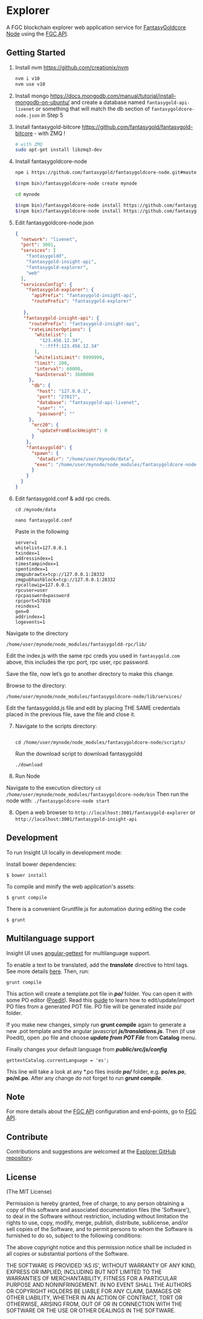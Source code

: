 # Explorer

A FGC blockchain explorer web application service for [FantasyGoldcore Node](https://github.com/fantasygold/fantasygoldcore-node) using the [FGC API](https://github.com/fantasygold/insight-api).


## Getting Started

1. Install nvm https://github.com/creationix/nvm  

    ```bash
    nvm i v10
    nvm use v10
    ```  
2. Install mongo https://docs.mongodb.com/manual/tutorial/install-mongodb-on-ubuntu/  and create a database named `fantasygold-api-livenet` or something that will match the db section of `fantasygoldcore-node.json` in Step 5  

3. Install fantasygold-bitcore https://github.com/fantasygold/fantasygold-bitcore - with ZMQ ! 

    ```bash
    # with ZMQ
    sudo apt-get install libzmq3-dev 
    ```  
4. Install fantasygoldcore-node  

    ```bash
    npm i https://github.com/fantasygold/fantasygoldcore-node.git#master

    $(npm bin)/fantasygoldcore-node create mynode

    cd mynode

    $(npm bin)/fantasygoldcore-node install https://github.com/fantasygold/insight-api.git#master
    $(npm bin)/fantasygoldcore-node install https://github.com/fantasygold/fantasygold-explorer.git#master
    ```  
5. Edit fantasygoldcore-node.json  

    ```json
    {
      "network": "livenet",
      "port": 3001,
      "services": [
        "fantasygoldd",
        "fantasygold-insight-api",
        "fantasygold-explorer",
        "web"
      ],
      "servicesConfig": {
        "fantasygold-explorer": {
          "apiPrefix": "fantasygold-insight-api",
          "routePrefix": "fantasygold-explorer"
          
       },
       "fantasygold-insight-api": {
         "routePrefix": "fantasygold-insight-api",
         "rateLimiterOptions": {
           "whitelist": [
             "123.456.12.34",
             "::ffff:123.456.12.34"
           ],
           "whitelistLimit": 9999999,
           "limit": 200,
           "interval": 60000,
           "banInterval": 3600000
         },
          "db": {
            "host": "127.0.0.1",
            "port": "27017",
            "database": "fantasygold-api-livenet",
            "user": "",
            "password": ""
         },
          "erc20": {
            "updateFromBlockHeight": 0
          }
        },
        "fantasygoldd": {
          "spawn": {
            "datadir": "/home/user/mynode/data",
           "exec": "/home/user/mynode/node_modules/fantasygoldcore-node/bin/fantasygoldd"
          }
        }
      }
    }

    ```  
6. Edit fantasygold.conf & add rpc creds. 

    ```
    cd /mynode/data

    nano fantasygold.conf 
    ```
    Paste in the following 
    ```
    server=1
    whitelist=127.0.0.1
    txindex=1
    addressindex=1
    timestampindex=1
    spentindex=1
    zmqpubrawtx=tcp://127.0.0.1:28332
    zmqpubhashblock=tcp://127.0.0.1:28332
    rpcallowip=127.0.0.1
    rpcuser=user
    rpcpassword=password
    rpcport=57810
    reindex=1
    gen=0
    addrindex=1
    logevents=1
    ```  
  Navigate to the directory

`/home/user/mynode/node_modules/fantasygoldd-rpc/lib/` 

Edit the index.js with the same rpc creds you used in `fantasygold.com` above, this includes the rpc port, rpc user, rpc password.

Save the file, now let’s go to another directory to make this change.

Browse to the directory:

`/home/user/mynode/node_modules/fantasygoldcore-node/lib/services/`

Edit the fantasygoldd.js file and edit by placing THE SAME credentials placed in the previous file, save the file and close it.

7. Navigate to the scripts directory:
    ```
    
    cd /home/user/mynode/node_modules/fantasygoldcore-node/scripts/
    ```
    Run the download script to download fantasygoldd

    ```
    ./download
    ```


7. Run Node 

  Navigate to the execution directory 
    ```
    cd /home/user/mynode/node_modules/fantasygoldcore-node/bin
    ```
  Then run the node with:
    ```
    ./fantasygoldcore-node start
    ```  

8. Open a web browser to `http://localhost:3001/fantasygold-explorer` or `http://localhost:3001/fantasygold-insight-api`  

## Development

To run Insight UI locally in development mode:

Install bower dependencies:

```
$ bower install
```

To compile and minify the web application's assets:

```
$ grunt compile
```

There is a convenient Gruntfile.js for automation during editing the code

```
$ grunt
```

## Multilanguage support

Insight UI uses [angular-gettext](http://angular-gettext.rocketeer.be) for multilanguage support.

To enable a text to be translated, add the ***translate*** directive to html tags. See more details [here](http://angular-gettext.rocketeer.be/dev-guide/annotate/). Then, run:

```
grunt compile
```

This action will create a template.pot file in ***po/*** folder. You can open it with some PO editor ([Poedit](http://poedit.net)). Read this [guide](http://angular-gettext.rocketeer.be/dev-guide/translate/) to learn how to edit/update/import PO files from a generated POT file. PO file will be generated inside po/ folder.

If you make new changes, simply run **grunt compile** again to generate a new .pot template and the angular javascript ***js/translations.js***. Then (if use Poedit), open .po file and choose ***update from POT File*** from **Catalog** menu.

Finally changes your default language from ***public/src/js/config***

```
gettextCatalog.currentLanguage = 'es';
```

This line will take a look at any *.po files inside ***po/*** folder, e.g.
**po/es.po**, **po/nl.po**. After any change do not forget to run ***grunt
compile***.


## Note

For more details about the [FGC API](https://github.com/fantasygold/insight-api) configuration and end-points, go to [FGC API](https://github.com/fantasygold/insight-api).

## Contribute

Contributions and suggestions are welcomed at the [Explorer GitHub repository](https://github.com/fantasygold/fantasygold-explorer).


## License
(The MIT License)

Permission is hereby granted, free of charge, to any person obtaining
a copy of this software and associated documentation files (the
'Software'), to deal in the Software without restriction, including
without limitation the rights to use, copy, modify, merge, publish,
distribute, sublicense, and/or sell copies of the Software, and to
permit persons to whom the Software is furnished to do so, subject to
the following conditions:

The above copyright notice and this permission notice shall be
included in all copies or substantial portions of the Software.

THE SOFTWARE IS PROVIDED 'AS IS', WITHOUT WARRANTY OF ANY KIND,
EXPRESS OR IMPLIED, INCLUDING BUT NOT LIMITED TO THE WARRANTIES OF
MERCHANTABILITY, FITNESS FOR A PARTICULAR PURPOSE AND NONINFRINGEMENT.
IN NO EVENT SHALL THE AUTHORS OR COPYRIGHT HOLDERS BE LIABLE FOR ANY
CLAIM, DAMAGES OR OTHER LIABILITY, WHETHER IN AN ACTION OF CONTRACT,
TORT OR OTHERWISE, ARISING FROM, OUT OF OR IN CONNECTION WITH THE
SOFTWARE OR THE USE OR OTHER DEALINGS IN THE SOFTWARE.
